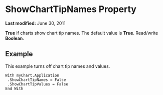 
# ShowChartTipNames Property

 **Last modified:** June 30, 2011

 **True** if charts show chart tip names. The default value is **True**. Read/write  **Boolean**.

## Example

This example turns off chart tip names and values.


```
With myChart.Application 
 .ShowChartTipNames = False 
 .ShowChartTipValues = False 
End With
```

